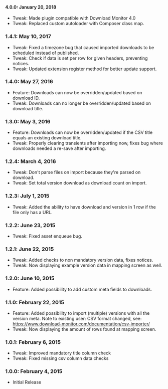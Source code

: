 #### 4.0.0: January 20, 2018
* Tweak: Made plugin compatible with Download Monitor 4.0
* Tweak: Replaced custom autoloader with Composer class map.

### 1.4.1: May 10, 2017
* Tweak: Fixed a timezone bug that caused imported downloads to be scheduled instead of published.
* Tweak: Check if data is set per row for given headers, preventing notices.
* Tweak: Updated extension register method for better update support.

### 1.4.0: May 27, 2016
* Feature: Downloads can now be overridden/updated based on download ID.
* Tweak: Downloads can no longer be overridden/updated based on download title.

### 1.3.0: May 3, 2016
* Feature: Downloads can now be overridden/updated if the CSV title equals an existing download title.
* Tweak: Properly clearing transients after importing now, fixes bug where downloads needed a re-save after importing.

### 1.2.4: March 4, 2016
* Tweak: Don't parse files on import because they're parsed on download.
* Tweak: Set total version download as download count on import.

### 1.2.3: July 1, 2015
* Tweak: Added the ability to have download and version in 1 row if the file only has a URL.

### 1.2.2: June 23, 2015
* Tweak: Fixed asset enqueue bug.

### 1.2.1: June 22, 2015
* Tweak: Added checks to non mandatory version data, fixes notices.
* Tweak: Now displaying example version data in mapping screen as well.

### 1.2.0: June 10, 2015
* Feature: Added possibility to add custom meta fields to downloads.

### 1.1.0: February 22, 2015
* Feature: Added possibility to import (multiple) versions with all the version meta. Note to existing user: CSV format changed, see: https://www.download-monitor.com/documentation/csv-importer/
* Tweak: Now displaying the amount of rows found at mapping screen.

### 1.0.1: February 6, 2015
* Tweak: Improved mandatory title column check
* Tweak: Fixed missing csv column data checks

### 1.0.0: February 4, 2015
* Initial Release